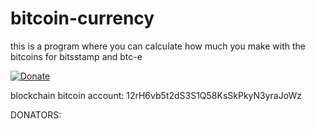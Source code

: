 # bitcoin-currency
this is a program where you can calculate how much you make with the bitcoins for bitsstamp and btc-e

[![Donate](https://img.shields.io/badge/Donate-PayPal-green.svg)](https://www.paypal.com/cgi-bin/webscr?cmd=_s-xclick&hosted_button_id=9GJFK4K4QEDKL)

blockchain bitcoin account: 12rH6vb5t2dS3S1Q58KsSkPkyN3yraJoWz

DONATORS:
